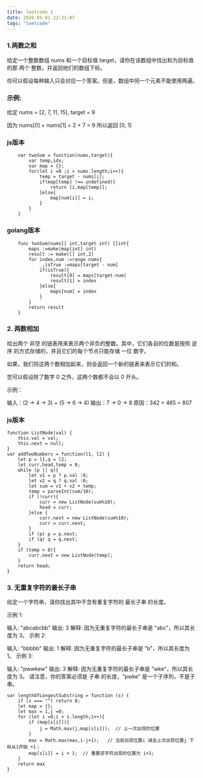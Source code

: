 ```yaml
---
title: leetcode 1
date: 2020-05-01 22:31:07
tags: "leetcode"
---
```

### 1.两数之和
给定一个整数数组 nums 和一个目标值 target，请你在该数组中找出和为目标值的那 两个 整数，并返回他们的数组下标。

你可以假设每种输入只会对应一个答案。但是，数组中同一个元素不能使用两遍。

### 示例:

给定 nums = [2, 7, 11, 15], target = 9

因为 nums[0] + nums[1] = 2 + 7 = 9
所以返回 [0, 1]

### js版本

````
    var twoSum = function(nums,target){
        var temp,idx;
        var map = {};
        for(let i =0 ;i < nums.length;i++){
            temp = target - nums[i];
            if(map[temp] !== undefined){
                return [i,map[temp]];
            }else{
                map[num[i]] = i;
            }
        }
    }
 ````
### golang版本
````
    func twoSum(nums[] int,target int) []int{
        maps :=make(map[int] int)
        result := make([] int,2)
        for index,num :=range nums{
            _,isTrue :=maps[target - num]
            if(isTrue){
                result[0] = maps[target-num]
                result[1] = index
            }else{
                maps[num] = index
            }
        }
        return result
    }
````

### 2. 两数相加

给出两个 非空 的链表用来表示两个非负的整数。其中，它们各自的位数是按照 逆序 的方式存储的，并且它们的每个节点只能存储 一位 数字。

如果，我们将这两个数相加起来，则会返回一个新的链表来表示它们的和。

您可以假设除了数字 0 之外，这两个数都不会以 0 开头。

示例：

输入：(2 -> 4 -> 3) + (5 -> 6 -> 4)
输出：7 -> 0 -> 8
原因：342 + 465 = 807

### js版本
````
function ListNode(val) {
    this.val = val;
    this.next = null;
}
var addTwoNumbers = function(l1, l2) {
    let p = l1,q = l2;
    let curr,head,temp = 0;
    while (p || q){
        let v1 = p ? p.val :0;
        let v2 = q ? q.val :0;
        let sum = v1 + v2 + temp;
        temp = parseInt(sum/10);
        if (!curr){
            curr = new ListNode(sum%10);
            head = curr;
        }else {
            curr.next = new ListNode(sum%10);
            curr = curr.next;
        }
        if (p) p = p.next;
        if (q) q = q.next;
    }
    if (temp > 0){
        curr.next = new ListNode(temp);
    }
    return head;
}
````

### 3. 无重复字符的最长子串

给定一个字符串，请你找出其中不含有重复字符的 最长子串 的长度。

示例 1:

输入: "abcabcbb"
输出: 3 
解释: 因为无重复字符的最长子串是 "abc"，所以其长度为 3。
示例 2:

输入: "bbbbb"
输出: 1
解释: 因为无重复字符的最长子串是 "b"，所以其长度为 1。
示例 3:

输入: "pwwkew"
输出: 3
解释: 因为无重复字符的最长子串是 "wke"，所以其长度为 3。
     请注意，你的答案必须是 子串 的长度，"pwke" 是一个子序列，不是子串。
````
var lengthOfLongestSubstring = function (s) {
    if (s === "") return 0;
    let map = {};
    let max = 1,j =0;
    for (let i =0;i < s.length;i++){
        if (map[s[i]]){
            j = Math.max(j,map[s[i]]);  // 上一次出现的位置
        }
        max = Math.max(max,i-j+1);   // 当前出现位置i 减去上次出现位置j 下标从1开始 +1；
        map[s[i]] = i + 1;  // 重置该字符出现的位置为 i+1;
    }
    return max
}
````